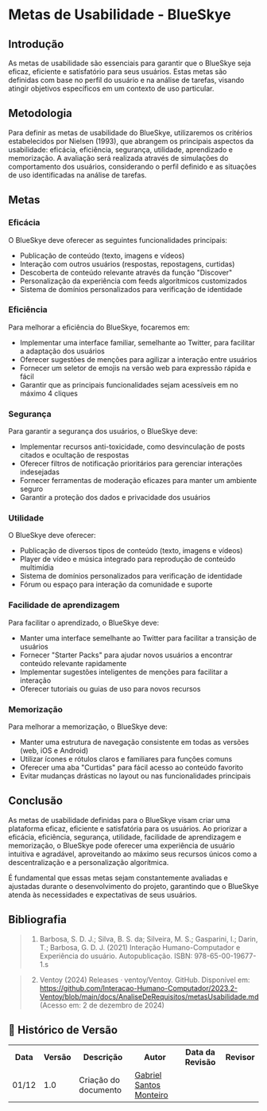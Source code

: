 # Metas de Usabilidade - BlueSkye

## Introdução

As metas de usabilidade são essenciais para garantir que o BlueSkye seja eficaz, eficiente e satisfatório para seus usuários. Estas metas são definidas com base no perfil do usuário e na análise de tarefas, visando atingir objetivos específicos em um contexto de uso particular.

## Metodologia

Para definir as metas de usabilidade do BlueSkye, utilizaremos os critérios estabelecidos por Nielsen (1993), que abrangem os principais aspectos da usabilidade: eficácia, eficiência, segurança, utilidade, aprendizado e memorização. A avaliação será realizada através de simulações do comportamento dos usuários, considerando o perfil definido e as situações de uso identificadas na análise de tarefas.

## Metas

### Eficácia

O BlueSkye deve oferecer as seguintes funcionalidades principais:

- Publicação de conteúdo (texto, imagens e vídeos)
- Interação com outros usuários (respostas, repostagens, curtidas)
- Descoberta de conteúdo relevante através da função "Discover"
- Personalização da experiência com feeds algorítmicos customizados
- Sistema de domínios personalizados para verificação de identidade

### Eficiência

Para melhorar a eficiência do BlueSkye, focaremos em:

- Implementar uma interface familiar, semelhante ao Twitter, para facilitar a adaptação dos usuários
- Oferecer sugestões de menções para agilizar a interação entre usuários
- Fornecer um seletor de emojis na versão web para expressão rápida e fácil
- Garantir que as principais funcionalidades sejam acessíveis em no máximo 4 cliques

### Segurança

Para garantir a segurança dos usuários, o BlueSkye deve:

- Implementar recursos anti-toxicidade, como desvinculação de posts citados e ocultação de respostas
- Oferecer filtros de notificação prioritários para gerenciar interações indesejadas
- Fornecer ferramentas de moderação eficazes para manter um ambiente seguro
- Garantir a proteção dos dados e privacidade dos usuários

### Utilidade

O BlueSkye deve oferecer:

- Publicação de diversos tipos de conteúdo (texto, imagens e vídeos)
- Player de vídeo e música integrado para reprodução de conteúdo multimídia
- Sistema de domínios personalizados para verificação de identidade
- Fórum ou espaço para interação da comunidade e suporte

### Facilidade de aprendizagem

Para facilitar o aprendizado, o BlueSkye deve:

- Manter uma interface semelhante ao Twitter para facilitar a transição de usuários
- Fornecer "Starter Packs" para ajudar novos usuários a encontrar conteúdo relevante rapidamente
- Implementar sugestões inteligentes de menções para facilitar a interação
- Oferecer tutoriais ou guias de uso para novos recursos

### Memorização

Para melhorar a memorização, o BlueSkye deve:

- Manter uma estrutura de navegação consistente em todas as versões (web, iOS e Android)
- Utilizar ícones e rótulos claros e familiares para funções comuns
- Oferecer uma aba "Curtidas" para fácil acesso ao conteúdo favorito
- Evitar mudanças drásticas no layout ou nas funcionalidades principais

## Conclusão

As metas de usabilidade definidas para o BlueSkye visam criar uma plataforma eficaz, eficiente e satisfatória para os usuários. Ao priorizar a eficácia, eficiência, segurança, utilidade, facilidade de aprendizagem e memorização, o BlueSkye pode oferecer uma experiência de usuário intuitiva e agradável, aproveitando ao máximo seus recursos únicos como a descentralização e a personalização algorítmica.

É fundamental que essas metas sejam constantemente avaliadas e ajustadas durante o desenvolvimento do projeto, garantindo que o BlueSkye atenda às necessidades e expectativas de seus usuários.

## Bibliografia
> 1. Barbosa, S. D. J.; Silva, B. S. da; Silveira, M. S.; Gasparini, I.; Darin, T.; Barbosa, G. D. J. (2021) Interação Humano-Computador e Experiência do usuário.
Autopublicação. ISBN: 978-65-00-19677-1.s

> 2. Ventoy (2024) Releases · ventoy/Ventoy. GitHub. Disponível em: https://github.com/Interacao-Humano-Computador/2023.2-Ventoy/blob/main/docs/AnaliseDeRequisitos/metasUsabilidade.md (Acesso em: 2 de dezembro de 2024)


## :round_pushpin: Histórico de Versão 

<div align="center">
    <table>
        <tr>
            <th>Data</th>
            <th>Versão</th>
            <th>Descrição</th>
            <th>Autor</th>
            <th>Data da Revisão</th>
            <th>Revisor</th>
        </tr>
        <tr>
            <td>01/12</td>
            <td>1.0</td>
            <td>Criação do documento</td>
            <td><a href="https://github.com/GabrielSMonteiro">Gabriel Santos Monteiro</a></td>
            <td></td>
            <td><a href=></a></td>
        </tr>
    </table>
</div>